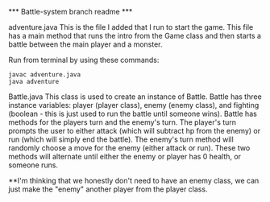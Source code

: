 *** Battle-system branch readme ***

adventure.java
This is the file I added that I run to start the game. This file has a main method that runs the intro from the Game class and then starts a battle between the main player and a monster.

Run from terminal by using these commands:

	javac adventure.java
	java adventure


Battle.java
This class is used to create an instance of Battle. Battle has three instance variables: 
player (player class), enemy (enemy class), and fighting (boolean - this is just used to run the battle until someone wins).
Battle has methods for the players turn and the enemy's turn. The player's turn prompts the user to either attack (which will subtract hp from the enemy) or run (which will simply end the battle). The enemy's turn method will randomly choose a move for the enemy (either attack or run). These two methods will alternate until either the enemy or player has 0 health, or someone runs.

**I'm thinking that we honestly don't need to have an enemy class, we can just make the "enemy" another player from the player class.